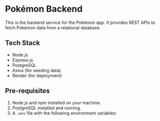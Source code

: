 # Pokémon Backend

This is the backend service for the Pokémon app. It provides REST APIs to fetch Pokémon data from a relational database.

## **Tech Stack**
- Node.js
- Express.js
- PostgreSQL
- Axios (for seeding data)
- Render (for deployment)

## **Pre-requisites**
1. Node.js and npm installed on your machine.
2. PostgreSQL installed and running.
3. A `.env` file with the following environment variables:
